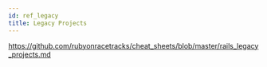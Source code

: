 ```yaml
---
id: ref_legacy
title: Legacy Projects
---
```


https://github.com/rubyonracetracks/cheat_sheets/blob/master/rails_legacy_projects.md
